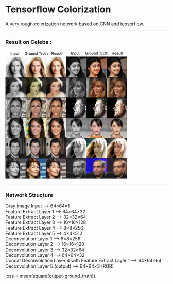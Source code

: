 # Tensorflow Colorization  
A very rough colorization network based on CNN and tensorflow.  
  
---  
  
### Result on Celeba :  
<img src="https://github.com/htkseason/Colorization-Tensorflow/blob/master/demo-celeba.png" width="75%" alt="demo-celeba" />  
  
---  
  
### Network Structure  
Gray Image Input --> 64×64×1  
Feature Extract Layer 1 --> 64×64×32  
Feature Extract Layer 2 --> 32×32×64  
Feature Extract Layer 3 --> 16×16×128  
Feature Extract Layer 4 --> 8×8×256  
Feature Extract Layer 5 --> 4×4×512  
Deconvolution Layer 1 --> 8×8×256  
Deconvolution Layer 2 --> 16×16×128  
Deconvolution Layer 3 --> 32×32×64  
Deconvolution Layer 4 --> 64×64×32  
Concat Deconvolution Layer 4 with Feature Extract Layer 1 --> 64×64×64  
Deconvolution Layer 5 (output) --> 64×64×3 (RGB)  
  
loss = mean(square(output-ground_truth))  